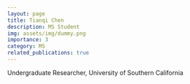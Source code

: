 ```yaml
---
layout: page
title: Tianqi Chen
description: MS Student
img: assets/img/dummy.png
importance: 3
category: MS
related_publications: true
---
```



Undergraduate Researcher, University of Southern California